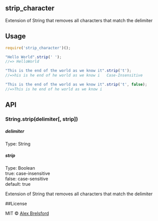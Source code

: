 ## strip_character
Extension of String that removes all characters that match the delimiter

## Usage
```js
require('strip_character')();

"Hello World".strip(' ');
//=> HelloWorld

"This is the end of the world as we know it".strip('t');
//=>his is he end of he world as we know i   Case-Insensitive

"This is the end of the world as we know it".strip('t', false);
//=>This is he end of he world as we know i
```

## API

### String.strip(delimiter[, strip])

##### delimiter
Type: String

##### strip
Type: Boolean<br>
true: case-insensitive<br>
false: case-sensitive<br>
default: true

Extension of String that removes all characters that match the delimiter

##License

MIT © [Alex Brelsford](abrelsfo.github.io)
